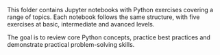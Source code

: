 This folder contains Jupyter notebooks with Python exercises covering a range of topics. Each notebook follows the same structure, with five exercises at basic, intermediate and avanced levels.

The goal is to review core Python concepts, practice best practices and demonstrate practical problem-solving skills.

